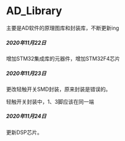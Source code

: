 # AD_Library
主要是AD软件的原理图库和封装库，不断更新ing





##### 2020年11月22日

增加STM32集成库的元器件，增加STM32F4芯片



##### 2020年11月23日

更改轻触开关SMD封装，原来封装是错误的。

轻触开关封装中，1、3脚应该在同一端



##### 2020年11月24日

更新DSP芯片。

